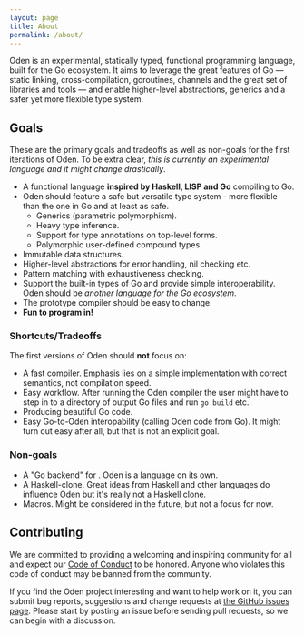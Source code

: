 ```yaml
---
layout: page
title: About
permalink: /about/
---
```


Oden is an experimental, statically typed, functional programming language,
built for the Go ecosystem. It aims to leverage the great features of Go
&mdash; static linking, cross-compilation, goroutines, channels and the
great set of libraries and tools &mdash; and enable higher-level
abstractions, generics and a safer yet more flexible type system.

## Goals

These are the primary goals and tradeoffs as well as non-goals for the
first iterations of Oden. To be extra clear, *this is currently an
experimental language and it might change drastically*.

* A functional language **inspired by Haskell, LISP and Go** compiling
  to Go.
* Oden should feature a safe but versatile type system - more flexible than the
  one in Go and at least as safe.
  - Generics (parametric polymorphism).
  - Heavy type inference.
  - Support for type annotations on top-level forms.
  - Polymorphic user-defined compound types.
* Immutable data structures.
* Higher-level abstractions for error handling, nil checking etc.
* Pattern matching with exhaustiveness checking.
* Support the built-in types of Go and provide simple interoperability. Oden
  should be *another language for the Go ecosystem*.
* The prototype compiler should be easy to change.
* **Fun to program in!**

### Shortcuts/Tradeoffs

The first versions of Oden should **not** focus on:

* A fast compiler. Emphasis lies on a simple implementation with
  correct semantics, not compilation speed.
* Easy workflow. After running the Oden compiler the user might
  have to step in to a directory of output Go files and run `go build`
  etc.
* Producing beautiful Go code.
* Easy Go-to-Oden interopability (calling Oden code from Go). It
  might turn out easy after all, but that is not an explicit goal.

### Non-goals

* A "Go backend" for <insert language here>. Oden is a language on its own.
* A Haskell-clone. Great ideas from Haskell and other languages do influence
  Oden but it's really not a Haskell clone.
* Macros. Might be considered in the future, but not a focus for now.

## Contributing

We are committed to providing a welcoming and inspiring community for all and
expect our [Code of Conduct](/code-of-conduct/) to be
honored. Anyone who violates this code of conduct may be banned from the
community.

If you find the Oden project interesting and want to help work on it, you
can submit bug reports, suggestions and change requests at
[the GitHub issues page](https://github.com/oden-lang/oden/issues). Please
start by posting an issue before sending pull requests, so we can begin with a
discussion.

